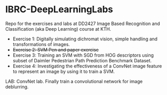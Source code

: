 # IBRC-DeepLearningLabs
Repo for the exercises and labs at DD2427 Image Based Recognition and Classification (aka Deep Learning) course at KTH.

- Exercise 1: Digitally simulating dichromat vision, simple handling and transformations of images.
- ~~Exercise 2: SVM Pen and paper exercise~~
- Exercise 3: Training an SVM with SGD from HOG descriptors using subset of Daimler Pedestrian Path Prediction Benchmark Dataset.
- Exercise 4: Investigating the effectiveness of a ConvNet image
feature to represent an image by using it to train a SVM.

LAB: ConvNet lab. Finally train a convolutional network for image deblurring.
